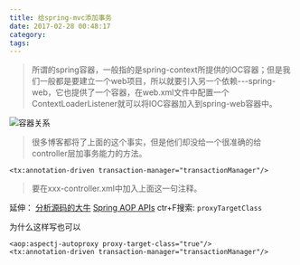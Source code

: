 ```yaml
---
title: 给spring-mvc添加事务
date: 2017-02-28 00:48:17
category: 
tags:
---
```

 
> 所谓的spring容器，一般指的是spring-context所提供的IOC容器；但是我们一般都是要建立一个web项目，所以就要引入另一个依赖---spring-web，它也提供了一个容器，在web.xml文件中配置一个ContextLoaderListener就可以将IOC容器加入到spring-web容器中。

![容器关系](container.svg)

> 很多博客都将了上面的这个事实，但是他们却没给一个很准确的给controller层加事务能力的方法。

```
<tx:annotation-driven transaction-manager="transactionManager"/>
```
> 要在xxx-controller.xml中加入上面这一句注释。

 延伸：
 [分析源码的大牛](http://jinnianshilongnian.iteye.com/blog/1901694)
 [ Spring AOP APIs](http://docs.spring.io/spring/docs/current/spring-framework-reference/html/aop-api.html) ctr+F搜索: `proxyTargetClass`
 
 为什么这样写也可以
```
<aop:aspectj-autoproxy proxy-target-class="true"/>  
<tx:annotation-driven transaction-manager="transactionManager"/> 
```
